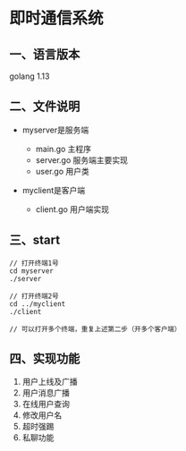 # 即时通信系统

## 一、语言版本

golang 1.13





## 二、文件说明

* myserver是服务端
  * main.go 主程序
  * server.go 服务端主要实现
  * user.go 用户类

* myclient是客户端
  * client.go 用户端实现



## 三、start

```shell
// 打开终端1号
cd myserver
./server

// 打开终端2号
cd ../myclient
./client

// 可以打开多个终端，重复上述第二步（开多个客户端）
```



## 四、实现功能

1. 用户上线及广播
2. 用户消息广播
3. 在线用户查询
4. 修改用户名
5. 超时强踢
6. 私聊功能
